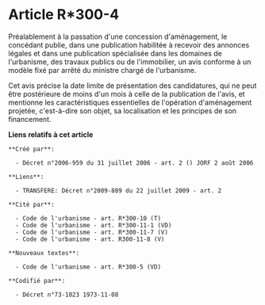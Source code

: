 # Article R*300-4

Préalablement à la passation d'une concession d'aménagement, le concédant publie, dans une publication habilitée à recevoir
des annonces légales et dans une publication spécialisée dans les domaines de l'urbanisme, des travaux publics ou de
l'immobilier, un avis conforme à un modèle fixé par arrêté du ministre chargé de l'urbanisme.

Cet avis précise la date limite de présentation des candidatures, qui ne peut être postérieure de moins d'un mois à celle de
la publication de l'avis, et mentionne les caractéristiques essentielles de l'opération d'aménagement projetée, c'est-à-dire
son objet, sa localisation et les principes de son financement.

**Liens relatifs à cet article**

	**Créé par**:

	  - Décret n°2006-959 du 31 juillet 2006 - art. 2 () JORF 2 août 2006

	**Liens**:

	  - TRANSFERE: Décret n°2009-889 du 22 juillet 2009 - art. 2

	**Cité par**:

	  - Code de l'urbanisme - art. R*300-10 (T)
	  - Code de l'urbanisme - art. R*300-11-1 (VD)
	  - Code de l'urbanisme - art. R*300-11-7 (V)
	  - Code de l'urbanisme - art. R300-11-8 (V)

	**Nouveaux textes**:

	  - Code de l'urbanisme - art. R*300-5 (VD)

	**Codifié par**:

	  - Décret n°73-1023 1973-11-08
